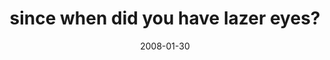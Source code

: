 ---
layout: base.njk
title : 'since when did you have lazer eyes?' 
view_title : 'since when did you have lazer eyes?' 
year : '2008' 
date : '2008-01-30' 
img_file : '/drawing/sincewhendidyouhavelazereyes12.png' 
html_file : 'sincewhendidyouhavelazereyes12' 
next_html : 'sincewhendidyouhavelazereyes11.html' 
year_order : '47' 
permalink : "title/{{html_file}}.html"
---
